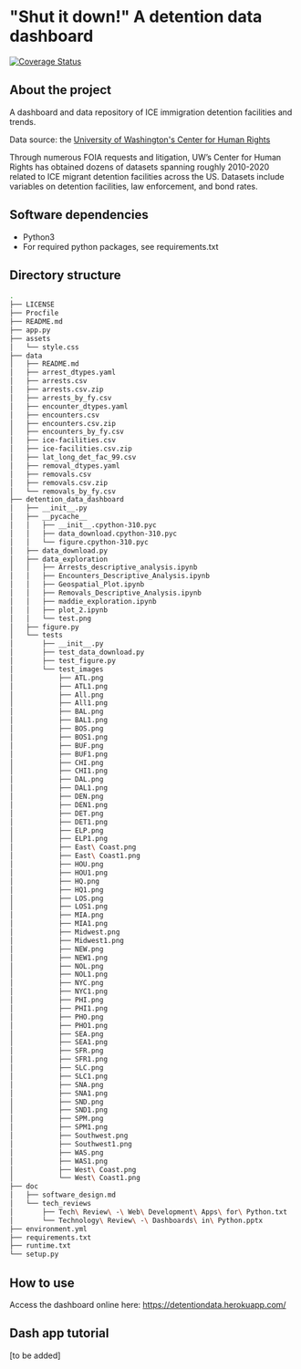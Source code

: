 # "Shut it down!" A detention data dashboard

[![Coverage Status](https://coveralls.io/repos/github/detentiondatadashboard/detention-data-dashboard/badge.svg?branch=main)](https://coveralls.io/github/detentiondatadashboard/detention-data-dashboard?branch=main)

## About the project

A dashboard and data repository of ICE immigration detention facilities and trends.

Data source: the [University of Washington's Center for Human Rights](https://jsis.washington.edu/humanrights/)

Through numerous FOIA requests and litigation, UW’s Center for Human Rights has obtained dozens of
datasets spanning roughly 2010-2020 related to ICE migrant detention facilities across the US. 
Datasets include variables on detention facilities, law enforcement, and bond rates.

## Software dependencies

- Python3
- For required python packages, see requirements.txt

## Directory structure

```bash
.
├── LICENSE
├── Procfile
├── README.md
├── app.py
├── assets
│   └── style.css
├── data
│   ├── README.md
│   ├── arrest_dtypes.yaml
│   ├── arrests.csv
│   ├── arrests.csv.zip
│   ├── arrests_by_fy.csv
│   ├── encounter_dtypes.yaml
│   ├── encounters.csv
│   ├── encounters.csv.zip
│   ├── encounters_by_fy.csv
│   ├── ice-facilities.csv
│   ├── ice-facilities.csv.zip
│   ├── lat_long_det_fac_99.csv
│   ├── removal_dtypes.yaml
│   ├── removals.csv
│   ├── removals.csv.zip
│   └── removals_by_fy.csv
├── detention_data_dashboard
│   ├── __init__.py
│   ├── __pycache__
│   │   ├── __init__.cpython-310.pyc
│   │   ├── data_download.cpython-310.pyc
│   │   └── figure.cpython-310.pyc
│   ├── data_download.py
│   ├── data_exploration
│   │   ├── Arrests_descriptive_analysis.ipynb
│   │   ├── Encounters_Descriptive_Analysis.ipynb
│   │   ├── Geospatial_Plot.ipynb
│   │   ├── Removals_Descriptive_Analysis.ipynb
│   │   ├── maddie_exploration.ipynb
│   │   ├── plot_2.ipynb
│   │   └── test.png
│   ├── figure.py
│   └── tests
│       ├── __init__.py
│       ├── test_data_download.py
│       ├── test_figure.py
│       └── test_images
│           ├── ATL.png
│           ├── ATL1.png
│           ├── All.png
│           ├── All1.png
│           ├── BAL.png
│           ├── BAL1.png
│           ├── BOS.png
│           ├── BOS1.png
│           ├── BUF.png
│           ├── BUF1.png
│           ├── CHI.png
│           ├── CHI1.png
│           ├── DAL.png
│           ├── DAL1.png
│           ├── DEN.png
│           ├── DEN1.png
│           ├── DET.png
│           ├── DET1.png
│           ├── ELP.png
│           ├── ELP1.png
│           ├── East\ Coast.png
│           ├── East\ Coast1.png
│           ├── HOU.png
│           ├── HOU1.png
│           ├── HQ.png
│           ├── HQ1.png
│           ├── LOS.png
│           ├── LOS1.png
│           ├── MIA.png
│           ├── MIA1.png
│           ├── Midwest.png
│           ├── Midwest1.png
│           ├── NEW.png
│           ├── NEW1.png
│           ├── NOL.png
│           ├── NOL1.png
│           ├── NYC.png
│           ├── NYC1.png
│           ├── PHI.png
│           ├── PHI1.png
│           ├── PHO.png
│           ├── PHO1.png
│           ├── SEA.png
│           ├── SEA1.png
│           ├── SFR.png
│           ├── SFR1.png
│           ├── SLC.png
│           ├── SLC1.png
│           ├── SNA.png
│           ├── SNA1.png
│           ├── SND.png
│           ├── SND1.png
│           ├── SPM.png
│           ├── SPM1.png
│           ├── Southwest.png
│           ├── Southwest1.png
│           ├── WAS.png
│           ├── WAS1.png
│           ├── West\ Coast.png
│           └── West\ Coast1.png
├── doc
│   ├── software_design.md
│   └── tech_reviews
│       ├── Tech\ Review\ -\ Web\ Development\ Apps\ for\ Python.txt
│       └── Technology\ Review\ -\ Dashboards\ in\ Python.pptx
├── environment.yml
├── requirements.txt
├── runtime.txt
└── setup.py
```

## How to use

Access the dashboard online here: https://detentiondata.herokuapp.com/

## Dash app tutorial

[to be added]
